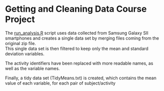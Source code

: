 # Getting and Cleaning Data Course Project

The [run_analysis.R](/run_analysis.R/) script uses data collected from Samsung Galaxy SII smartphones and creates a 
single data set by merging files coming from the original zip file.  
This single data set is then filtered to keep only the mean and standard deviation variables. 

The activity identifiers have been replaced with more readable names, as well as the variable names.

Finally, a tidy data set (TidyMeans.txt) is created, which contains the mean value of each variable, for each pair of subject/activity

